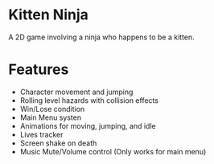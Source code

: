 # Kitten Ninja
A 2D game involving a ninja who happens to be a kitten.

# Features
* Character movement and jumping
* Rolling level hazards with collision effects
* Win/Lose condition
* Main Menu systen
* Animations for moving, jumping, and idle
* Lives tracker
* Screen shake on death
* Music Mute/Volume control (Only works for main menu)
